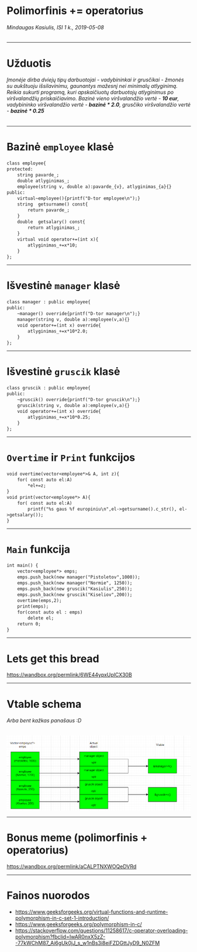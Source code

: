 <!-- $theme: gaia -->

# Polimorfinis += operatorius





###### Mindaugas Kasiulis, ISI 1 k., 2019-05-08
---
# Užduotis

###### Įmonėje dirba dviejų tipų darbuotojai - vadybininkai ir grusčikai - žmonės su aukštuoju išsilavinimu, gaunantys mažesnį  nei minimalų atlyginimą. Reikia sukurti programą, kuri apskaičiuotų darbuotojų atlyginimus po viršvalandžių priskaičiavimo. Bazinė vieno viršvalandžio vertė - ***10 eur***, vadybininko viršvalandžio vertė - ***bazinė * 2.0***, grusčiko viršvalandžio vertė - ***bazinė * 0.25***

---
# Bazinė ```employee``` klasė
```
class employee{
protected:
    string pavarde_;
    double atlyginimas_;
    employee(string v, double a):pavarde_{v}, atlyginimas_{a}{}
public:
    virtual~employee(){printf("D-tor employee\n");}
    string  getsurname() const{
        return pavarde_;
    }
    double  getsalary() const{
        return atlyginimas_;
    }
    virtual void operator+=(int x){
        atlyginimas_+=x*10;
    }
};
```
---
# Išvestinė ```manager``` klasė
```
class manager : public employee{
public:
    ~manager() override{printf("D-tor manager\n");}
    manager(string v, double a):employee(v,a){}
    void operator+=(int x) override{
        atlyginimas_+=x*10*2.0;
    }
};
```
---
# Išvestinė ```gruscik``` klasė
```
class gruscik : public employee{
public:
    ~gruscik() override{printf("D-tor gruscik\n");}
    gruscik(string v, double a):employee(v,a){}
    void operator+=(int x) override{
        atlyginimas_+=x*10*0.25;
    }
};
```
---
# ```Overtime``` ir ```Print``` funkcijos
```
void overtime(vector<employee*>& A, int z){
    for( const auto el:A)
        *el+=z;
}
void print(vector<employee*> A){
    for( const auto el:A)
        printf("%s gaus %f europiniu\n",el->getsurname().c_str(), el->getsalary());
}
```
---
# ```Main``` funkcija

```
int main() {
    vector<employee*> emps;
    emps.push_back(new manager("Pistoletov",1000));
    emps.push_back(new manager("Normie", 1250));
    emps.push_back(new gruscik("Kasiulis",250));
    emps.push_back(new gruscik("Kiseliov",200));
    overtime(emps,2);
    print(emps);
    for(const auto el : emps)
        delete el;
    return 0;
}
```
---
# Lets get this bread
https://wandbox.org/permlink/6WE44ypxUplCX30B

---
# Vtable schema
###### Arba bent kažkas panašaus :D
![alt-text](Screenshot_10.png)

---
# Bonus meme (polimorfinis + operatorius)

https://wandbox.org/permlink/aCALPTNXWOQeDVRd

---
# Fainos nuorodos 
- https://www.geeksforgeeks.org/virtual-functions-and-runtime-polymorphism-in-c-set-1-introduction/
- https://www.geeksforgeeks.org/polymorphism-in-c/
- https://stackoverflow.com/questions/11258617/c-operator-overloading-polymorphism?fbclid=IwAR0nxX5zZ--77kWChM87_Ai6gUk0jJ_s_w1nBs3i8eiFZDGttJyD9_N0ZFM

